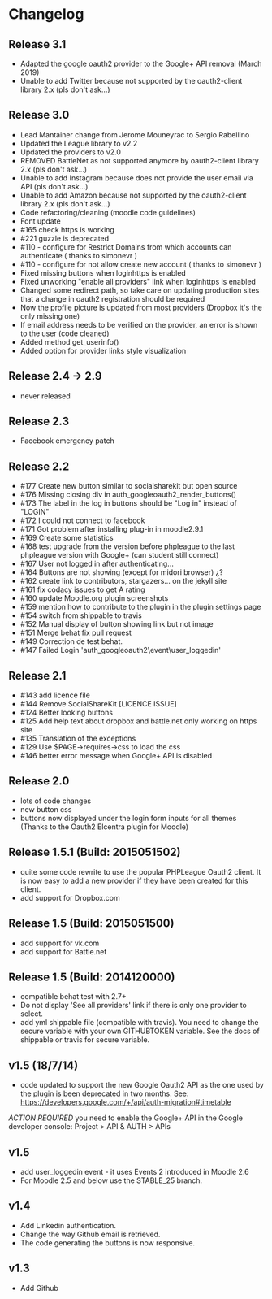 Changelog
==========

Release 3.1
-----------
* Adapted the google oauth2 provider to the Google+ API removal (March 2019)
* Unable to add Twitter because not supported by the oauth2-client library 2.x (pls don't ask...)

Release 3.0
-----------
* Lead Mantainer change from Jerome Mouneyrac to Sergio Rabellino
* Updated the League library to v2.2
* Updated the providers to v2.0
* REMOVED BattleNet as not supported anymore by oauth2-client library 2.x (pls don't ask...)
* Unable to add Instagram because does not provide the user email via API (pls don't ask...)
* Unable to add Amazon because not supported by the oauth2-client library 2.x (pls don't ask...)
* Code refactoring/cleaning (moodle code guidelines)
* Font update
* #165 check https is working
* #221 guzzle is deprecated
* #110 - configure for Restrict Domains from which accounts can authenticate ( thanks to simonevr )
* #110 - configure for not allow create new account ( thanks to simonevr )
* Fixed missing buttons when loginhttps is enabled
* Fixed unworking "enable all providers" link when loginhttps is enabled
* Changed some redirect path, so take care on updating production sites that a change in oauth2 registration should be required
* Now the profile picture is updated from most providers (Dropbox it's the only missing one)
* If email address needs to be verified on the provider, an error is shown to the user (code cleaned)
* Added method get_userinfo()
* Added option for provider links style visualization

Release 2.4 -> 2.9
-----------
* never released

Release 2.3
-----------
* Facebook emergency patch

Release 2.2
-----------
* #177 Create new button similar to socialsharekit but open source
* #176 Missing closing div in auth_googleoauth2_render_buttons()
* #173 The label in the log in buttons should be "Log in" instead of "LOGIN"
* #172 I could not connect to facebook
* #171 Got problem after installing plug-in in moodle2.9.1
* #169 Create some statistics
* #168 test upgrade from the version before phpleague to the last phpleague version with Google+ (can student still connect)
* #167 User not logged in after authenticating...
* #164 Buttons are not showing (except for midori browser) ¿?
* #162 create link to contributors, stargazers... on the jekyll site
* #161 fix codacy issues to get A rating
* #160 update Moodle.org plugin screenshots
* #159 mention how to contribute to the plugin in the plugin settings page
* #154 switch from shippable to travis
* #152 Manual display of button showing link but not image
* #151 Merge behat fix pull request
* #149 Correction de test behat.
* #147 Failed Login 'auth_googleoauth2\event\user_loggedin'

Release 2.1
-----------
* #143 add licence file
* #144 Remove SocialShareKit [LICENCE ISSUE]
* #124 Better looking buttons
* #125 Add help text about dropbox and battle.net only working on https site
* #135 Translation of the exceptions
* #129 Use $PAGE->requires->css to load the css
* #146 better error message when Google+ API is disabled

Release 2.0
-----------
* lots of code changes
* new button css
* buttons now displayed under the login form inputs for all themes (Thanks to the Oauth2 Elcentra plugin for Moodle)

Release 1.5.1 (Build: 2015051502)
---------------------------------
* quite some code rewrite to use the popular PHPLeague Oauth2 client. It is now easy to add a new provider if they have been created for this client.
* add support for Dropbox.com

Release 1.5 (Build: 2015051500)
------------------------------
* add support for vk.com
* add support for Battle.net

Release 1.5 (Build: 2014120000)
-------------------------------
* compatible behat test with 2.7+
* Do not display 'See all providers' link if there is only one provider to select.
* add yml shippable file (compatible with travis). You need to change the secure variable with your own GITHUBTOKEN variable. See the docs of shippable or travis for secure variable.

v1.5 (18/7/14)
--------------
* code updated to support the new Google Oauth2 API as the one used by the plugin is been deprecated in two months.
See: https://developers.google.com/+/api/auth-migration#timetable

*ACTION REQUIRED* you need to enable the Google+ API in the Google developer console:
Project > API & AUTH > APIs

v1.5
----
* add user_loggedin event - it uses Events 2 introduced in Moodle 2.6
* For Moodle 2.5 and below use the STABLE_25 branch.

v1.4
----
* Add Linkedin authentication.
* Change the way Github email is retrieved.
* The code generating the buttons is now responsive.

v1.3
----
* Add Github
